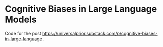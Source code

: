 # Cognitive Biases in Large Language Models
Code for the post https://universalprior.substack.com/p/cognitive-biases-in-large-language .
